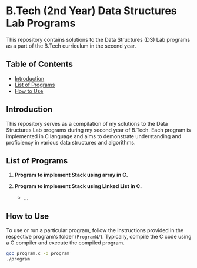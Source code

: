 # B.Tech (2nd Year) Data Structures Lab Programs

This repository contains solutions to the Data Structures (DS) Lab programs as a part of the B.Tech curriculum in the second year.

## Table of Contents

- [Introduction](#introduction)
- [List of Programs](#list-of-programs)
- [How to Use](#how-to-use)

## Introduction

This repository serves as a compilation of my solutions to the Data Structures Lab programs during my second year of B.Tech. Each program is implemented in C language and aims to demonstrate understanding and proficiency in various data structures and algorithms.

## List of Programs

1. **Program to implement Stack using array in C.**

2. **Program to implement Stack using Linked List in C.**
   - ...

   <!-- Repeat this structure for each program -->

## How to Use

To use or run a particular program, follow the instructions provided in the respective program's folder (`ProgramN/`). Typically, compile the C code using a C compiler and execute the compiled program.

```bash
gcc program.c -o program
./program
